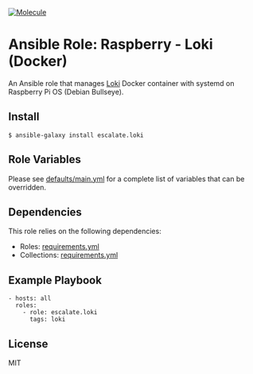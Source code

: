 [![Molecule](https://github.com/escalate/ansible-raspberry-loki-docker/actions/workflows/molecule.yml/badge.svg?branch=master&event=push)](https://github.com/escalate/ansible-raspberry-loki-docker/actions/workflows/molecule.yml)

# Ansible Role: Raspberry - Loki (Docker)

An Ansible role that manages [Loki](https://grafana.com/oss/loki/) Docker container with systemd on Raspberry Pi OS (Debian Bullseye).

## Install

```
$ ansible-galaxy install escalate.loki
```

## Role Variables

Please see [defaults/main.yml](https://github.com/escalate/ansible-raspberry-loki-docker/blob/master/defaults/main.yml) for a complete list of variables that can be overridden.

## Dependencies

This role relies on the following dependencies:

* Roles: [requirements.yml](https://github.com/escalate/ansible-raspberry-loki-docker/blob/master/requirements.yml)
* Collections: [requirements.yml](https://github.com/escalate/ansible-raspberry-loki-docker/blob/master/requirements.yml)

## Example Playbook

```
- hosts: all
  roles:
    - role: escalate.loki
      tags: loki
```

## License

MIT
